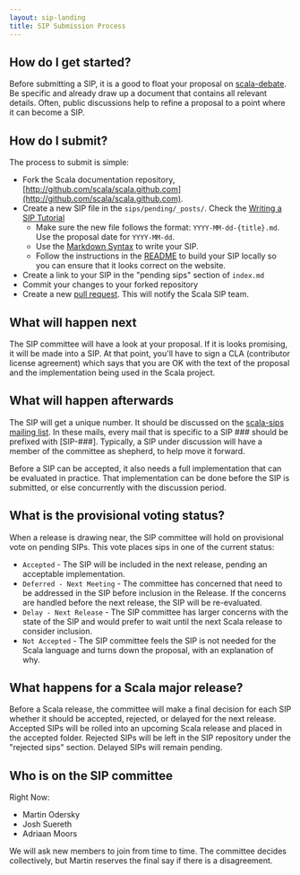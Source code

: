 ```yaml
---
layout: sip-landing
title: SIP Submission Process
---
```


## How do I get started? ##

Before submitting a SIP, it is a good to float your proposal on [scala-debate](https://groups.google.com/forum/#!forum/scala-debate). Be specific and already draw up a document that contains all relevant details. Often, public discussions help to refine a proposal to a point where it can become a SIP.

## How do I submit? ##

The process to submit is simple:

* Fork the Scala documentation repository, [http://github.com/scala/scala.github.com](http://github.com/scala/scala.github.com).
* Create a new SIP file in the `sips/pending/_posts/`.  Check the [Writing a SIP Tutorial](sip-tutorial.html)
  * Make sure the new file follows the format:  `YYYY-MM-dd-{title}.md`.  Use the proposal date for `YYYY-MM-dd`.
  * Use the [Markdown Syntax](http://daringfireball.net/projects/markdown/syntax) to write your SIP.
  * Follow the instructions in the [README](https://github.com/scala/scala.github.com/blob/gh-pages/README.md) to build your SIP locally so you can ensure that it looks correct on the website.
* Create a link to your SIP in the "pending sips" section of `index.md`
* Commit your changes to your forked repository
* Create a new [pull request](https://github.com/scala/scala.github.com/pull/new/gh-pages).  This will notify the Scala SIP team.

## What will happen next ##

The SIP committee will have a look at your proposal. If it is looks promising, it will be made into a SIP. At that point, you'll have to sign a CLA (contributor license agreement) which says that you are OK with the text of the proposal and the implementation being used in the Scala project.

## What will happen afterwards ##

The SIP will get a unique number. It should be discussed on the [scala-sips mailing list](https://groups.google.com/forum/#!forum/scala-sips).
In these mails, every mail that is specific to a SIP ### should be prefixed with \[SIP-###\].
Typically, a SIP under discussion will have a member of the committee as shepherd, to help move it forward.

Before a SIP can be accepted, it also needs a full implementation that can be evaluated in practice.
That implementation can be done before the SIP is submitted, or else concurrently with the discussion period.

## What is the provisional voting status? ##

When a release is drawing near, the SIP committee will hold on provisional vote on pending SIPs.  This vote places sips in one of the current status:

* `Accepted` - The SIP will be included in the next release, pending an acceptable implementation.
* `Deferred - Next Meeting` - The committee has concerned that need to be addressed in the SIP before inclusion in the Release. If the concerns are handled before the next release, the SIP will be re-evaluated.
* `Delay - Next Release` - The SIP committee has larger concerns with the state of the SIP and would prefer to wait until the next Scala release to consider inclusion.
* `Not Accepted` - The SIP committee feels the SIP is not needed for the Scala language and turns down the proposal, with an explanation of why.

## What happens for a Scala major release? ##

Before a Scala release, the committee will make a final decision for each SIP whether it should be accepted, rejected, or delayed for the next release. Accepted SIPs will be rolled into an upcoming Scala release and placed in the accepted folder.  Rejected SIPs will be left in the SIP repository under the "rejected sips" section.  Delayed SIPs will remain pending.


## Who is on the SIP committee ##

Right Now:

* Martin Odersky
* Josh Suereth
* Adriaan Moors

We will ask new members to join from time to time.   The committee decides collectively, but Martin reserves the final say if there is a disagreement.
